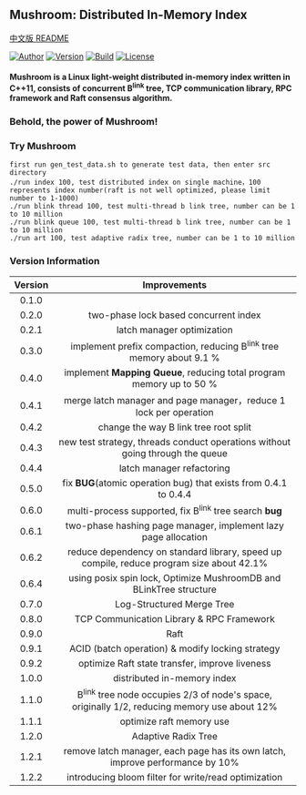 ## Mushroom: Distributed In-Memory Index
[中文版 README](./README.md)

[![Author](https://img.shields.io/badge/Author-UncP-brightgreen.svg)](./LICENSE)
[![Version](https://img.shields.io/badge/Version-1.2.1-blue.svg)]()
[![Build](https://img.shields.io/badge/Build-Passing-brightgreen.svg)](https://travis-ci.org/UncP/Mushroom)
[![License](https://img.shields.io/badge/License-BSD-red.svg)](./LICENSE)

#### Mushroom is a Linux light-weight distributed in-memory index written in C++11, consists of concurrent B<sup>link</sup> tree, TCP communication library, RPC framework and Raft consensus algorithm.

### Behold, the power of Mushroom!

### Try Mushroom
`first run gen_test_data.sh to generate test data, then enter src directory`<br>
`./run index 100, test distributed index on single machine，100 represents index number(raft is not well optimized, please limit number to 1-1000)`<br>
`./run blink thread 100, test multi-thread b link tree, number can be 1 to 10 million`<br>
`./run blink queue 100, test multi-thread b link tree, number can be 1 to 10 million`<br>
`./run art 100, test adaptive radix tree, number can be 1 to 10 million`<br>


### Version Information
| Version |       Improvements       |
|:------:|:--------------------------:|
| 0.1.0 | |
| 0.2.0 |   two-phase lock based concurrent index   |
| 0.2.1 |         latch manager optimization         |
| 0.3.0 | implement  prefix compaction, reducing B<sup>link</sup> tree memory about 9.1 % |
| 0.4.0 |  implement **Mapping Queue**, reducing total program memory up to 50 %|
| 0.4.1 | merge latch manager and page manager，reduce 1 lock per operation |
| 0.4.2 |            change the way B link tree root split |
| 0.4.3 |  new test strategy, threads conduct operations without going through the queue |
| 0.4.4 |               latch manager refactoring     |
| 0.5.0 | fix **BUG**(atomic operation bug) that exists from 0.4.1 to 0.4.4 |
| 0.6.0 | multi-process supported, fix B<sup>link</sup> tree search **bug**|
| 0.6.1 | two-phase hashing page manager, implement lazy page allocation|
| 0.6.2 | reduce dependency on standard library, speed up compile, reduce program size about 42.1%|
| 0.6.4 |using posix spin lock, Optimize MushroomDB and BLinkTree structure|
| 0.7.0 |      Log-Structured Merge Tree    |
| 0.8.0 |   TCP Communication Library & RPC Framework    |
| 0.9.0 |        Raft       |
| 0.9.1 |   ACID (batch operation) & modify locking strategy   |
| 0.9.2 |   optimize Raft state transfer, improve liveness   |
| 1.0.0 |     distributed in-memory index   |
| 1.1.0 |    B<sup>link</sup> tree node occupies 2/3 of node's space, originally 1/2, reducing memory use about 12% |
| 1.1.1 |     optimize raft memory use   |
| 1.2.0 |     Adaptive Radix Tree    |
| 1.2.1 |  remove latch manager, each page has its own latch, improve performance by 10%   |
| 1.2.2 |  introducing bloom filter for write/read optimization   |
